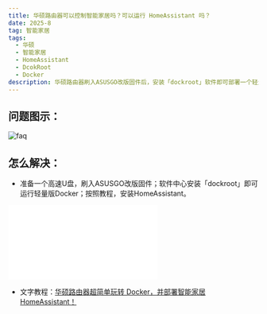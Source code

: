 ```yaml
---
title: 华硕路由器可以控制智能家居吗？可以运行 HomeAssistant 吗？
date: 2025-8
tag: 智能家居
tags: 
  - 华硕
  - 智能家居
  - HomeAssistant
  - DcokRoot
  - Docker   
description: 华硕路由器刷入ASUSGO改版固件后，安装「dockroot」软件即可部署一个轻量版Docker，可以运行HomeAssistant，可以控制智能家居。
---
```


## 问题图示：

![faq](/assets/posts/ha1.png)


## 怎么解决：

- 准备一个高速U盘，刷入ASUSGO改版固件；软件中心安装「dockroot」即可运行轻量版Docker；按照教程，安装HomeAssistant。

<iframe src="//player.bilibili.com/player.html?isOutside=true&aid=114857122791636&bvid=BV1dguHztEuR&cid=31056531001&p=1&autoplay=0" scrolling="no" border="0" frameborder="no" framespacing="0" allowfullscreen="true"></iframe>

- 文字教程：[华硕路由器超简单玩转 Docker，并部署智能家居 HomeAssistant！](https://mp.weixin.qq.com/s/RE7MLv7OoC24gYNa_JHOog)



